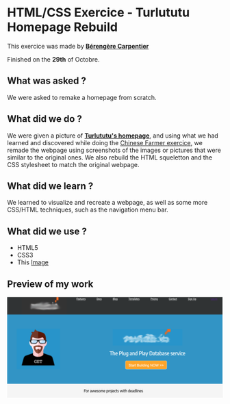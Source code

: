 # HTML/CSS Exercice - Turlututu Homepage Rebuild

This exercice was made by [**Bérengère Carpentier**](https://github.com/carpentierberengere/ "GitHub Profile")

Finished on the **29th** of Octobre.

## What was asked ? 

We were asked to remake a homepage from scratch.

## What did we do ?

We were given a picture of [**Turlututu's homepage**](https://raw.githubusercontent.com/becodeorg/bxl-hopper-1-25/master/The%20Field/3.HTML%2BCSS/0.progressive_enhancement/turlututu.png?token=ARM2IOIM6WW3EWLL4CO4S6C7UPJP4), and using what we had learned and discovered while doing the [Chinese Farmer exercice](https://github.com/carpentierberengere/progressive-enhancement), we remade the webpage using screenshots of the images or pictures that were similar to the original ones. 
We also rebuild the HTML squeletton and the CSS stylesheet to match the original webpage.

## What did we learn ?

We learned to visualize and recreate a webpage, as well as some more CSS/HTML techniques, such as the navigation menu bar. 

## What did we use ?

* HTML5
* CSS3
* This [Image](https://raw.githubusercontent.com/becodeorg/bxl-hopper-1-25/master/The%20Field/3.HTML%2BCSS/0.progressive_enhancement/turlututu.png?token=ARM2IOIM6WW3EWLL4CO4S6C7UPJP4)

## Preview of my work

![Preview](preview2.png)

